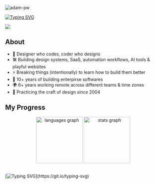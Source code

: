<!-- HEADER -->

<p>
  <img align="centre" src="https://github.com/Adam-pw/Adam-pw/blob/main/animation_500_kxa883sd.gif" alt="adam-pw" />
</p>

[![Typing SVG](https://readme-typing-svg.herokuapp.com?font=Fira+Code&pause=1000&color=1AF700&width=435&lines=Hey+I'm+Rahul;I+break+and+make+things+on+the+web)](https://git.io/typing-svg)

<div align="left">
  <img src="https://visitor-badge.laobi.icu/badge?page_id=rahul-akumar.rahul-akumar&rstyle=plastic&left_text=Profile%20Views%20:" />
</div>

## About

- 🎨 Designer who codes, coder who designs  
- 🛠 Building design systems, SaaS, automation workflows, AI tools & playful websites  
- ⚡ Breaking things (intentionally) to learn how to build them better
- 🏢 10+ years of building enterpirse softwares
- 🌍 6+ years working remote across different teams & time zones
- 💾 Practicing the craft of design since 2004


## My Progress

<div align="center" style="margin-bottom: 30px;">
  <img src="https://github-readme-stats.vercel.app/api/top-langs?username=rahul-akumar&locale=en&hide_title=false&layout=compact&card_width=320&langs_count=10&theme=dark&hide_border=false" height="150" alt="languages graph" />
  <img src="https://github-readme-stats.vercel.app/api?username=rahul-akumar&show_icons=true&theme=dark&hide_border=false" height="150" alt="stats graph" />
</div>

[![Typing SVG](https://readme-typing-svg.demolab.com?font=Fira+Code&size=16&pause=1000&color=00F707&width=435&lines=%3E+Building.+Breaking.+Designing.+Learning.)](https://git.io/typing-svg)
